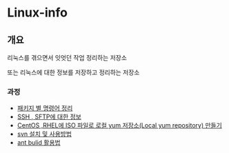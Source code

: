 # Linux-info


## 개요

리눅스를 겪으면서 잇엇던 작업 정리하는 저장소

또는 리눅스에 대한 정보를 저장하고 정리하는 저장소

### 과정
* [패키지 별 명령어 정리](command)
* [SSH , SFTP에 대한 정보](/SSH)
* [CentOS ,RHEL에 ISO 파일로 로컬 yum 저장소(Local yum repository) 만들기](/LocalYum)
* [svn 설치 및 사용방법](svn)
* [ant bulid 활용법](ant)







